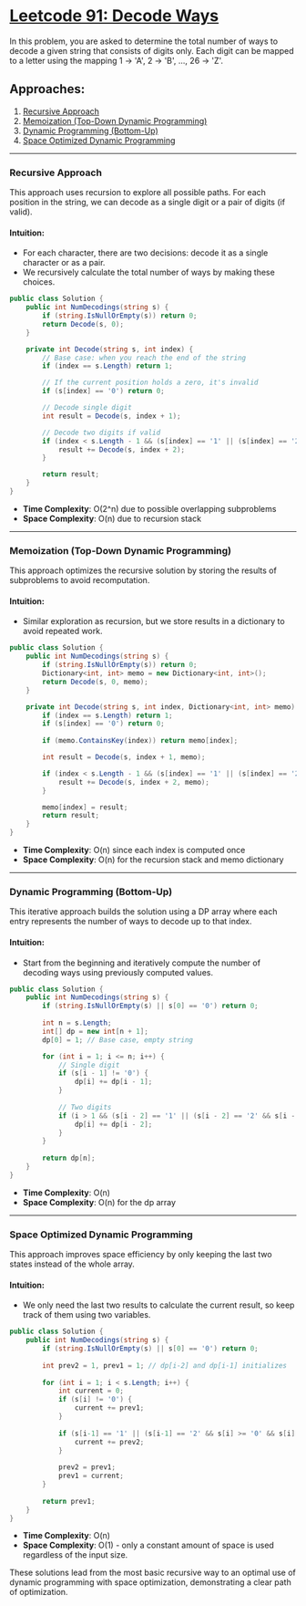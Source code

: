 # [Leetcode 91: Decode Ways](https://leetcode.com/problems/decode-ways/)

In this problem, you are asked to determine the total number of ways to decode a given string that consists of digits only. Each digit can be mapped to a letter using the mapping 1 -> 'A', 2 -> 'B', ..., 26 -> 'Z'. 

## Approaches:

1. [Recursive Approach](#recursive-approach)
2. [Memoization (Top-Down Dynamic Programming)](#memoization-top-down-dynamic-programming)
3. [Dynamic Programming (Bottom-Up)](#dynamic-programming-bottom-up)
4. [Space Optimized Dynamic Programming](#space-optimized-dynamic-programming)

---

### Recursive Approach

This approach uses recursion to explore all possible paths. For each position in the string, we can decode as a single digit or a pair of digits (if valid).

#### Intuition:
- For each character, there are two decisions: decode it as a single character or as a pair.
- We recursively calculate the total number of ways by making these choices.

```csharp
public class Solution {
    public int NumDecodings(string s) {
        if (string.IsNullOrEmpty(s)) return 0;
        return Decode(s, 0);
    }

    private int Decode(string s, int index) {
        // Base case: when you reach the end of the string
        if (index == s.Length) return 1;

        // If the current position holds a zero, it's invalid
        if (s[index] == '0') return 0;

        // Decode single digit
        int result = Decode(s, index + 1);

        // Decode two digits if valid
        if (index < s.Length - 1 && (s[index] == '1' || (s[index] == '2' && "0123456".Contains(s[index + 1])))) {
            result += Decode(s, index + 2);
        }

        return result;
    }
}
```

- **Time Complexity**: O(2^n) due to possible overlapping subproblems
- **Space Complexity**: O(n) due to recursion stack

---

### Memoization (Top-Down Dynamic Programming)

This approach optimizes the recursive solution by storing the results of subproblems to avoid recomputation.

#### Intuition:
- Similar exploration as recursion, but we store results in a dictionary to avoid repeated work.

```csharp
public class Solution {
    public int NumDecodings(string s) {
        if (string.IsNullOrEmpty(s)) return 0;
        Dictionary<int, int> memo = new Dictionary<int, int>();
        return Decode(s, 0, memo);
    }

    private int Decode(string s, int index, Dictionary<int, int> memo) {
        if (index == s.Length) return 1;
        if (s[index] == '0') return 0;
        
        if (memo.ContainsKey(index)) return memo[index];

        int result = Decode(s, index + 1, memo);

        if (index < s.Length - 1 && (s[index] == '1' || (s[index] == '2' && "0123456".Contains(s[index + 1])))) {
            result += Decode(s, index + 2, memo);
        }

        memo[index] = result;
        return result;
    }
}
```

- **Time Complexity**: O(n) since each index is computed once
- **Space Complexity**: O(n) for the recursion stack and memo dictionary

---

### Dynamic Programming (Bottom-Up)

This iterative approach builds the solution using a DP array where each entry represents the number of ways to decode up to that index.

#### Intuition:
- Start from the beginning and iteratively compute the number of decoding ways using previously computed values.

```csharp
public class Solution {
    public int NumDecodings(string s) {
        if (string.IsNullOrEmpty(s) || s[0] == '0') return 0;
        
        int n = s.Length;
        int[] dp = new int[n + 1];
        dp[0] = 1; // Base case, empty string

        for (int i = 1; i <= n; i++) {
            // Single digit
            if (s[i - 1] != '0') {
                dp[i] += dp[i - 1];
            }
            
            // Two digits
            if (i > 1 && (s[i - 2] == '1' || (s[i - 2] == '2' && s[i - 1] >= '0' && s[i - 1] <= '6'))) {
                dp[i] += dp[i - 2];
            }
        }
        
        return dp[n];
    }
}
```

- **Time Complexity**: O(n)
- **Space Complexity**: O(n) for the dp array

---

### Space Optimized Dynamic Programming

This approach improves space efficiency by only keeping the last two states instead of the whole array.

#### Intuition:
- We only need the last two results to calculate the current result, so keep track of them using two variables.

```csharp
public class Solution {
    public int NumDecodings(string s) {
        if (string.IsNullOrEmpty(s) || s[0] == '0') return 0;
        
        int prev2 = 1, prev1 = 1; // dp[i-2] and dp[i-1] initializes
        
        for (int i = 1; i < s.Length; i++) {
            int current = 0;
            if (s[i] != '0') {
                current += prev1;
            }
            
            if (s[i-1] == '1' || (s[i-1] == '2' && s[i] >= '0' && s[i] <= '6')) {
                current += prev2;
            }
            
            prev2 = prev1;
            prev1 = current;
        }
        
        return prev1;
    }
}
```

- **Time Complexity**: O(n)
- **Space Complexity**: O(1) - only a constant amount of space is used regardless of the input size.

These solutions lead from the most basic recursive way to an optimal use of dynamic programming with space optimization, demonstrating a clear path of optimization.

